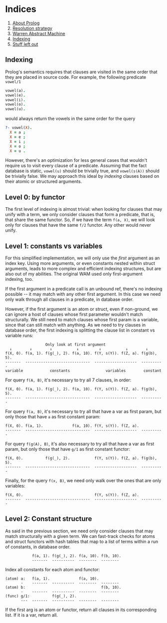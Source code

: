# Indices

1. [About Prolog](about-prolog.md)
1. [Resolution strategy](resolution.md)
1. [Warren Abstract Machine](wam.md)
1. [Indexing](indices.md)
1. [Stuff left out](references.md)

## Indexing

Prolog's semantics requires that clauses are visited in the same order that they are
placed in source code. For example, the following predicate `vowel/1`

```prolog
vowel(a).
vowel(e).
vowel(i).
vowel(o).
vowel(u).
```

would always return the vowels in the same order for the query

```prolog
?- vowel(X).
  X = a ;
  X = e ;
  X = i ;
  X = o ;
  X = u .
```

However, there's an optimization for less general cases that wouldn't require us to visit
every clause of a predicate.
Assuming that the fact database is static, `vowel(u)` should be trivially true, and
`vowel(s(A))` should be trivially false.
We may approach this ideal by _indexing_ clauses based on their atomic or structured arguments.

## Level 0: by functor

The first level of indexing is almost trivial: when looking for clauses that may unify with a
term, we only consider clauses that form a predicate, that is, that share the same functor.
So, if we have the term `f(a, X)`, we will look only for clauses that have the same `f/2` functor.
Any other would never unify. 

## Level 1: constants vs variables

For this simplified implementation, we will only use the _first_ argument as an index key.
Using more arguments, or even constants nested within struct arguments, leads to more complex and
efficient indexing structures, but are also out of my abilities.
The original WAM used only first-argument indexing, too.

If the first argument in a predicate call is an unbound ref, there's no indexing possible --
it may match with any other first argument. In this case we need only walk through all clauses
in a predicate, in database order.

However, if the first argument is an atom or struct, even if non-ground, we can ignore a
host of clauses whose first parameter wouldn't match structurally.
We still need to match clauses whose first param is a variable, since that can still match with
anything.
As we need to try clauses in database order, the first indexing is splitting the clause list in
constant vs variable runs:

                      Only look at first argument
      ↓        ↓        ↓           ↓         ↓           ↓        ↓
    f(X, 0). f(a, 1). f(g(_), 2). f(a, 10). f(Y, s(Y)). f(Z, a). f(g(b), 5).
    -------  -----------------------------  -------------------  ----------
    variable            constants                variables        constant

For query `f(A, B)`, it's necessary to try all 7 clauses, in order:

    f(X, 0). f(a, 1). f(g(_), 2). f(a, 10). f(Y, s(Y)). f(Z, a). f(g(b), 5).
    -------  -----------------------------  -------------------  ----------

For query `f(a, B)`, it's necessary to try all that have a var as first param, but only those that 
have `a` as first constant param:

    f(X, 0). f(a, 1).             f(a, 10). f(Y, s(Y)). f(Z, a).             
    -------  -----------------------------  -------------------  ----------

For query `f(g(A), B)`, it's also necessary to try all that have a var as first param, but only those that 
have `g/1` as first constant functor:

    f(X, 0).          f(g(_), 2).           f(Y, s(Y)). f(Z, a). f(g(b), 5).
    -------  -----------------------------  -------------------  ----------

Finally, for the query `f(x, B)`, we need only walk over the ones that are only variables:

    f(X, 0).                                f(Y, s(Y)). f(Z, a).            
    -------  -----------------------------  -------------------  ----------

## Level 2: Constant structure

As said in the previous section, we need only consider clauses that may match structurally with a given term.
We can fast-track checks for atoms and struct functors with hash tables that map to a list of terms within a
run of constants, in database order.

                f(a, 1). f(g(_), 2). f(a, 10). f(b, 10).
                -------  ----------  --------  --------

Index all constants for each atom and functor:

    (atom) a:   f(a, 1).             f(a, 10).
           -    -------  ----------  --------  --------
    (atom) b:                                  f(b, 10).
           -    -------  ----------  --------  --------
    (func) g/1:          f(g(_), 2).
           ---  -------  ----------  --------  --------
  
If the first arg is an atom or functor, return all clauses in its corresponding list. If it is a var, return all.
